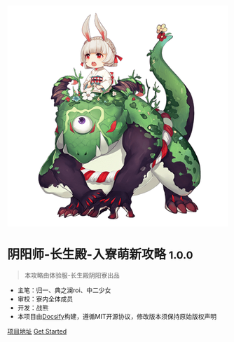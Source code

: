 ![logo](_media/logo.png)

# 阴阳师-长生殿-入寮萌新攻略 <small>1.0.0</small>

> 本攻略由体验服-长生殿阴阳寮出品

- 主笔：归一、典之澜roi、中二少女
- 审校：寮内全体成员
- 开发：战熊
- 本项目由[Docsify](https://github.com/QingWei-Li/docsify/)构建，遵循MIT开源协议，修改版本须保持原始版权声明


[项目地址](https://github.com/yanzuo1992/onmyoji-strategy)
[Get Started](#前言)
